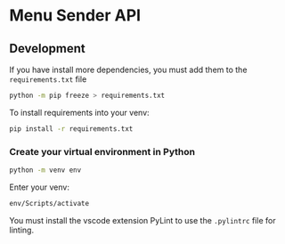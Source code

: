 # Menu Sender API

## Development

If you have install more dependencies, you must add them to the `requirements.txt` file

```bash
python -m pip freeze > requirements.txt
```

To install requirements into your venv:

```bash
pip install -r requirements.txt
```

### Create your virtual environment in Python

```bash
python -m venv env
```

Enter your venv:

```bash
env/Scripts/activate
```

You must install the vscode extension PyLint to use the `.pylintrc` file for linting.
